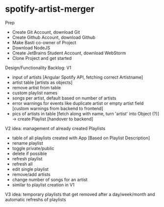 # spotify-artist-merger

Prep
- Create Git Account, download Git
- Create Github Account, download Github
- Make Basti co-owner of Project
- Download NodeJS
- Create JetBrains Student Account, download WebStorm
- Clone Project and get started

Design/Functionality Backlog:
V1
- input of artists [Angular Spotify API, fetching correct Artistname]
- artist table [artists as objects]
- remove artist from table
- custom playlist names
- songs per artist, default based on number of artists
- error warnings for events like duplicate artist or empty artist field [custom warnings from backend to frontend]
- pics of artists in table [fetch along with name, turn 'artist' into Object (?)]
-> create Playlist [handover to backend]

V2
idea: management of already created Playlists
- table of all playlists created with App [Based on Playlist Description]
 - rename playlist
 - toggle private/public
 - delete if possible
 - refresh playlist
 - refresh all
- edit single playlist
 - remove/add artists
 - change number of songs for an artist
 - similar to playlist creation in V1

V3
idea: temporary playlists that get removed after a day/week/month and automatic refreshs of playlists
